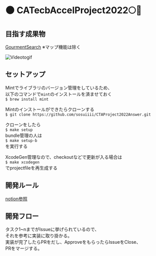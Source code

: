 # 🌑 CATecbAccelProject2022🌕🐇
## 目指す成果物
[GourmentSearch](https://github.com/sosuiiii/GourmentSearch)
※マップ機能は除く  

![Videotogif](https://user-images.githubusercontent.com/41160560/111022384-ca692480-8415-11eb-82ab-6dc65c13a768.gif)

## セットアップ
Mintでライブラリのバージョン管理をしているため、  
以下のコマンドで`mint`のインストールを済ませておく  
`$ brew install mint`  

Mintのインストールができたらクローンする  
`$ git clone https://github.com/sosuiiii/CTAProject2022Answer.git`  

クローンをしたら  
`$ make setup`  
bundle管理の人は  
`$ make setup-b`  
を実行する

XcodeGen管理なので、checkoutなどで更新が入る場合は  
`$ make xcodegen`  
でprojectfileを再生成する  

## 開発ルール
[notion参照](https://www.notion.so/Accel-ecec9a6125734c7aa2705515df463474)
## 開発フロー
タスク1~nまでがIssueに挙げられているので、  
それを参考に実装に取り掛かる。  
実装が完了したらPRをだし、ApproveをもらったらIssueをClose、  
PRをマージする。  
